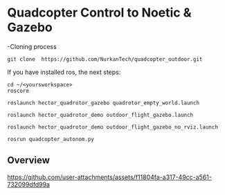 # Quadcopter Control to Noetic & Gazebo

-Cloning process
```
git clone  https://github.com/NurkanTech/quadcopter_outdoor.git
```

If you have installed ros, the next steps:

```
cd ~/<yoursworkspace>
roscore
```
```
roslaunch hector_quadrotor_gazebo quadrotor_empty_world.launch
```
```
roslaunch hector_quadrotor_demo outdoor_flight_gazebo.launch
```
```
roslaunch hector_quadrotor_demo outdoor_flight_gazebo_no_rviz.launch
```
```
rosrun quadcopter_autonom.py
```

## Overview


https://github.com/user-attachments/assets/f11804fa-a317-49cc-a561-732099dfd99a


